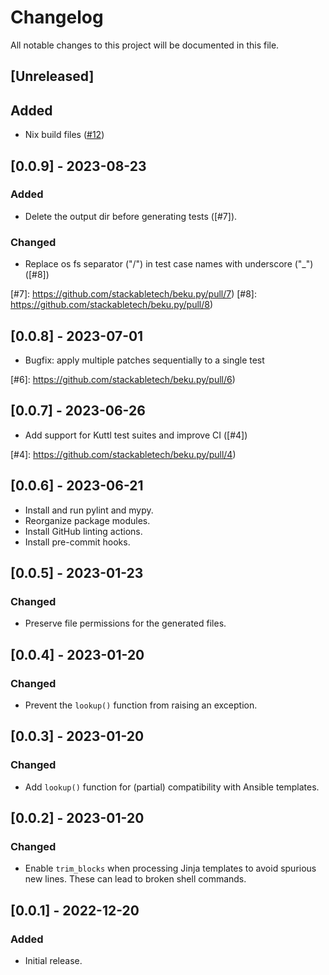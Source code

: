 # Changelog

All notable changes to this project will be documented in this file.

## [Unreleased]

## Added

- Nix build files ([#12])

[#12]: https://github.com/stackabletech/beku.py/pull/12

## [0.0.9] - 2023-08-23

### Added

- Delete the output dir before generating tests ([#7]).

### Changed

- Replace os fs separator ("/") in test case names with underscore ("_") ([#8])

[#7]: https://github.com/stackabletech/beku.py/pull/7)
[#8]: https://github.com/stackabletech/beku.py/pull/8)

## [0.0.8] - 2023-07-01

- Bugfix: apply multiple patches sequentially to a single test

[#6]: https://github.com/stackabletech/beku.py/pull/6)

## [0.0.7] - 2023-06-26

- Add support for Kuttl test suites and improve CI ([#4])

[#4]: https://github.com/stackabletech/beku.py/pull/4)

## [0.0.6] - 2023-06-21

- Install and run pylint and mypy.
- Reorganize package modules.
- Install GitHub linting actions.
- Install pre-commit hooks.

## [0.0.5] - 2023-01-23

### Changed

- Preserve file permissions for the generated files.

## [0.0.4] - 2023-01-20

### Changed

- Prevent the `lookup()` function from raising an exception.

## [0.0.3] - 2023-01-20

### Changed

- Add `lookup()` function for (partial) compatibility with Ansible templates.

## [0.0.2] - 2023-01-20

### Changed

- Enable `trim_blocks` when processing Jinja templates to avoid spurious new lines. These can lead to broken shell
  commands.

## [0.0.1] - 2022-12-20

### Added

- Initial release.
